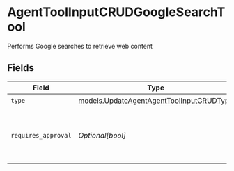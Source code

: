 # AgentToolInputCRUDGoogleSearchTool

Performs Google searches to retrieve web content


## Fields

| Field                                                                                      | Type                                                                                       | Required                                                                                   | Description                                                                                |
| ------------------------------------------------------------------------------------------ | ------------------------------------------------------------------------------------------ | ------------------------------------------------------------------------------------------ | ------------------------------------------------------------------------------------------ |
| `type`                                                                                     | [models.UpdateAgentAgentToolInputCRUDType](../models/updateagentagenttoolinputcrudtype.md) | :heavy_check_mark:                                                                         | N/A                                                                                        |
| `requires_approval`                                                                        | *Optional[bool]*                                                                           | :heavy_minus_sign:                                                                         | Whether this tool requires approval before execution                                       |